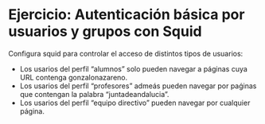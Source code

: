 # Ejercicio: Autenticación básica por usuarios y grupos con Squid

Configura squid para controlar el acceso de distintos tipos de usuarios:

* Los usarios del perfil “alumnos” solo pueden navegar a páginas cuya URL contenga gonzalonazareno.
* Los usarios del perfil “profesores” admeás pueden navegar por paǵinas que contengan la palabra “juntadeandalucia”.
* Los usarios del perfil “equipo directivo” pueden navegar por cualquier página.
